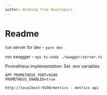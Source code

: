 ```yaml
---
author: Winding Tree Developers
---
```


# Readme

run server for dev - `yarn dev`

run swagger - `npx ts-node ./swagger/server.ts`

Prometheus implementation:
Set .env variables

```dotenv
APP_PROMETHEUS_PORT=9100
PROMETHEUS_ENABLED=true
```

```
http://localhost:9100/metrics - metrics api
```

